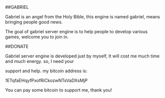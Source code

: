 ##GABRIEL

  Gabriel is an angel from the Holy Bible, this engine is named gabriel, means bringing people good news.
  
  The goal of gabriel server engine is to help people to develop various games, welcome you to join in.

##DONATE

  Gabriel server engine is developed just by myself, It will cost me much time and much energy. so, I need your
  
  support and help. my bitcoin address is: 
  
  1ETqfaEHqyfPxofRiCkozwNTsVaDXsMjP
  
  You can pay some bitcoin to support me, thank you!
